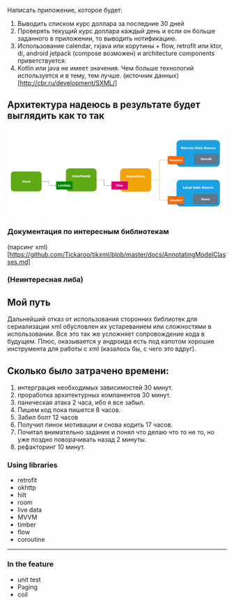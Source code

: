 
Написать приложение, которое будет:
1. Выводить списком курс доллара за последние 30 дней
2. Проверять текущий курс доллара каждый день и если он больше заданного в приложении, то выводить нотификацию.
3. Использование calendar, rxjava или корутины + flow, retrofit или ktor, di, android jetpack (compose возможен) и  architecture components приветствуется.
4. Kotlin или java не имеет значения. Чем больше технологий используется и в тему, тем лучше.
(источник данных)[http://cbr.ru/development/SXML/]
   
## Архитектура надеюсь в результате будет выглядить как то так
<img src="sample.png" alt="здесь должна быть ваша реклама"/>

### Документация по интересным библиотекам
(парсинг xml)[https://github.com/Tickaroo/tikxml/blob/master/docs/AnnotatingModelClasses.md]

### (Неинтересная либа)

## Мой путь
Дальнейший отказ от использования сторонних библиотек для сериализации xml обусловлен их устареванием или 
сложностями в использовании. Все это так же усложняет сопровождение кода в будущем.
Плюс, оказывается у андроида есть под капотом хорошие инструмента для работы с xml (казалось бы, с чего это вдруг).

## Сколько было затрачено времени:
1. интерграция необходимых зависимостей 30 минут.
2. проработка архитектурных компанентов 30 минут.
3. паническая атака 2 часа, ибо я все забыл.
4. Пишем код пока пишется 8 часов.
5. Забил болт 12 часов
6. Получил пинок мотивации и снова кодить 17 часов.
7. Почитал внимательно задание и понял что делаю что то не то, но уже поздно поворачивать назад 2 минуты.
8. рефакторинг 10 минут.

### Using libraries
- retrofit
- okhttp
- hilt
- room
- live data
- MVVM
- timber
- flow
- coroutine
---
### In the feature 
- unit test
- Paging
- coil